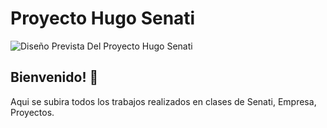 # Proyecto Hugo Senati

![Diseño Prevista Del Proyecto Hugo Senati](./design/my_result.PNG)

## Bienvenido! 👋

Aqui se subira todos los trabajos realizados en clases de Senati, Empresa, Proyectos.
